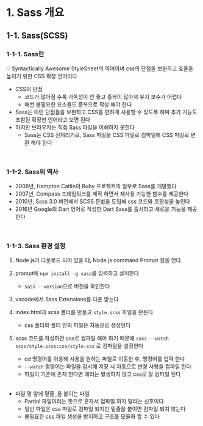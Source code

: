 # 1. Sass 개요

## 1-1. Sass(SCSS)

### 1-1-1. Sass란

💡 Syntactically Awesome StyleSheet의 약어이며 css의 단점을 보완하고 효율을 높이기 위한 CSS 확장 언어이다 

- CSS의 단점
    - 코드가 많아질 수록 가독성이 안 좋고 중복이 많아져 유지 보수가 어렵다
    - 매번 불필요한 요소들도 중복으로 작성 해야 한다
- Sass는 이런 단점들을 보완하고 CSS를 편하게 사용할 수 있도록 하며 추가 기능도 포함된 확장판 언어라고 보면 된다
- 하지만 브라우저는 직접 Sass 파일을 이해하지 못한다
    - Sass는 CSS 전처리기로, Sass 파일을 CSS 파일로 컴파일해 CSS 파일로 변환 해야 한다
<br>

### 1-1-2. Sass의 역사

- 2006년, Hampton Catlin이 Ruby 프로젝트의 일부로 Sass를 개발했다
- 2007년, Compass 프레임워크를 제작 하면서 재사용 가능한 함수를 제공한다
- 2010년, Sass 3.0 버전에서 SCSS 문법을 도입해 css 코드와 호환성을 높인다
- 2016년 Google의 Dart 언어로 작성한 Dart Sass를 출시하고 새로운 기능을 제공한다
<br>

### 1-1-3. Sass 환경 설정

1. Node.js가 다운로드 되어 있을 때,  Node.js command Prompt 창을 연다
    
2. prompt에 `npm install -g sass`를 입력하고 설치한다
    - `sass --version`으로 버전을 확인한다
    
3. vscode에서 Sass Extensions를 다운 받는다
    
4. index.html과 scss 폴더를 만들고 `style.scss` 파일을 만든다
    - css 폴더와 폴더 안의 파일은 자동으로 생성된다
    
5. scss 코드를 작성하면 css로 컴파일 해야 하기 때문에 `sass --watch scss/style.scss:css/style.css` 로 컴파일을 설정한다 
    - cd 명령어를 이용해 사용을 원하는 파일로 이동한 후, 명령어를 입력 한다
    - `--watch` 명령어는 파일을 감시해 저장 시 자동으로 변경 사항을 컴파일 한다
    - 파일이 기존에 존재 한다면 에러는 발생하지 않고 css로 잘 컴파일 된다
<br><br>

- 파일 명 앞에 밑줄`_`을 붙이는 파일
    - Partial 파일이라는 뜻으로 혼자서 컴파일 하지 말라는 신호이다
    - 일반 파일은 css 파일로 컴파일 되지만 밑줄을 붙이면 컴파일 되지 않는다
    - 불필요한 css 파일 생성을 방지하고 구조를 모듈화 할 수 있다
